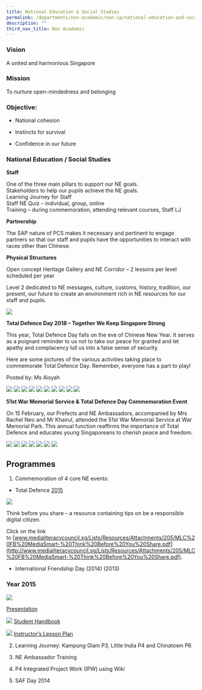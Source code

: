 ```yaml
---
title: National Education & Social Studies
permalink: /departments/non-academic/non-ip/national-education-and-social-studies/
description: ""
third_nav_title: Non Academic
---
```

### Vision

A united and harmonious Singapore

### Mission

To nurture open-mindedness and belonging

### Objective:


* National cohesion

* Instincts for survival

* Confidence in our future

### National Education / Social Studies

**Staff**

One of the three main pillars to support our NE goals. <br>
Stakeholders to help our pupils achieve the NE goals. <br>
Learning Journey for Staff <br>
Staff NE Quiz – individual, group, online <br>
Training – during commemoration, attending relevant courses, Staff LJ

**Partnership**

The SAP nature of PCS makes it necessary and pertinent to engage partners so that our staff and pupils have the opportunities to interact with races other than Chinese.

**Physical Structures**

Open concept Heritage Gallery and NE Corridor – 2 lessons per level scheduled per year

Level 2 dedicated to NE messages, culture, customs, history, tradition, our present, our future to create an environment rich in NE resources for our staff and pupils.

![](/images/goal.jpg)

**Total Defence Day 2018 – Together We Keep Singapore Strong**

This year, Total Defence Day falls on the eve of Chinese New Year. It serves as a poignant reminder to us not to take our peace for granted and let apathy and complacency lull us into a false sense of security.

Here are some pictures of the various activities taking place to commemorate Total Defence Day. Remember, everyone has a part to play!

Posted by: Ms Aisyah

![](/images/XQUY5711.jpg)
![](/images/RNYA1305.jpg)
![](/images/QSOD1217.jpg)
![](/images/IMG_4431.jpg)
![](/images/IMG_4421.jpg)
![](/images/IMG_4420.jpg)
![](/images/IMG_4417.jpg)
![](/images/IMG_4412.jpg)
![](/images/20180214_111217.jpg)
![](/images/20180208_130145.jpg)

**51st War Memorial Service & Total Defence Day Commemoration Event**

On 15 February, our Prefects and NE Ambassadors, accompanied by Mrs Rachel Neo and Mr Khairul, attended the 51st War Memorial Service at War Memorial Park. This annual function reaffirms the importance of Total Defence and educates young Singaporeans to cherish peace and freedom.

![](/images/20180215_101447.jpg)
![](/images/20180215_080005.jpg)
![](/images/20180215_090908.jpg)
![](/images/20180215_095110.jpg)
![](/images/20180215_100226.jpg)
![](/images/20180215_100735.jpg)
![](/images/20180215_101343.jpg)

Programmes
----------

1. Commemoration of 4 core NE events:

*   Total Defence [2015](/files/Total_Defence_Day_at_Poi_Ching_v2-1-1.pdf)

![](/images/poster_on_smart_digital_citizen.jpg)

Think before you share – a resource containing tips on be a responsible digital citizen.

Click on the link to [www.medialiteracycouncil.sg/Lists/Resources/Attachments/205/MLC%20FB%20MediaSmart-%20Think%20Before%20You%20Share.pdf](http://www.medialiteracycouncil.sg/Lists/Resources/Attachments/205/MLC%20FB%20MediaSmart-%20Think%20Before%20You%20Share.pdf).

*   International Friendship Day (2014) (2013)

### Year 2015

![](/images/DF01.png)

[Presentation](/files/OnlineSafetyandSecurity-Class2-Presentation.pdf)

![](/images/df02.png)
[Student Handbook](/files/OnlineSafetyandSecurity-Class2-StudentHandbook.pdf)

![](/images/df03.png)
[Instructor’s Lesson Plan](/files/OnlineSafetyandSecurity-Class2-TeachingGuide-1.pdf)

2. Learning Journey: Kampung Glam P3, Little India P4 and Chinatown P6

3. NE Ambassador Training

4. P4 Integrated Project Work (IPW) using Wiki

5. SAF Day 2014 